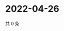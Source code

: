 # 2022-04-26

共 0 条

<!-- BEGIN WEIBO -->
<!-- 最后更新时间 Tue Apr 26 2022 02:21:48 GMT+0800 (China Standard Time) -->

<!-- END WEIBO -->

